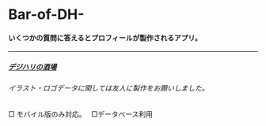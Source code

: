 # Bar-of-DH-

#### いくつかの質問に答えるとプロフィールが製作されるアプリ。
*** 
##### [デジハリの酒場](http://dh.mimoza.jp/top.php)
###### イラスト・ロゴデータに関しては友人に製作をお願いしました。　

□ モバイル版のみ対応。　
□データベース利用　


